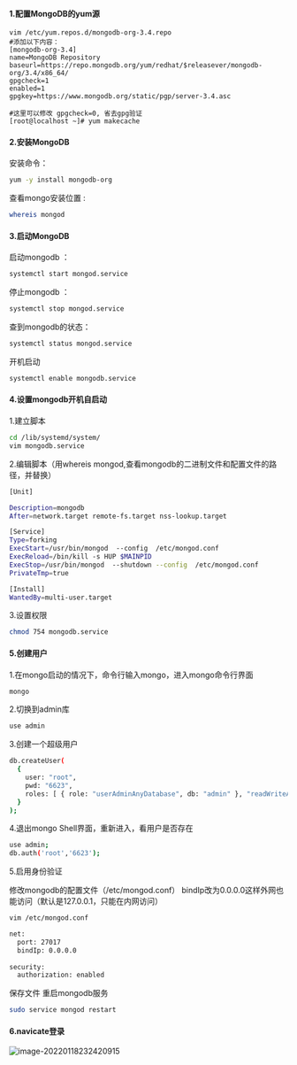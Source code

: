 #### 1.配置MongoDB的yum源

	vim /etc/yum.repos.d/mongodb-org-3.4.repo
	#添加以下内容：
	[mongodb-org-3.4]  
	name=MongoDB Repository  
	baseurl=https://repo.mongodb.org/yum/redhat/$releasever/mongodb-org/3.4/x86_64/  
	gpgcheck=1  
	enabled=1  
	gpgkey=https://www.mongodb.org/static/pgp/server-3.4.asc
	
	#这里可以修改 gpgcheck=0, 省去gpg验证
	[root@localhost ~]# yum makecache      

#### 2.安装MongoDB

安装命令：

```bash
yum -y install mongodb-org
```

查看mongo安装位置 :

```bash
whereis mongod
```

#### 3.启动MongoDB 

启动mongodb ：

```bash
systemctl start mongod.service
```

停止mongodb ：

```bash
systemctl stop mongod.service
```

查到mongodb的状态：

```bash
systemctl status mongod.service
```

开机启动   

```bash
systemctl enable mongodb.service 
```

#### 4.设置mongodb开机自启动

1.建立脚本

```bash
cd /lib/systemd/system/
vim mongodb.service
```

2.编辑脚本（用whereis mongod,查看mongodb的二进制文件和配置文件的路径，并替换）

```bash
[Unit]

Description=mongodb
After=network.target remote-fs.target nss-lookup.target

[Service]
Type=forking
ExecStart=/usr/bin/mongod  --config  /etc/mongod.conf
ExecReload=/bin/kill -s HUP $MAINPID
ExecStop=/usr/bin/mongod  --shutdown --config  /etc/mongod.conf
PrivateTmp=true 

[Install]
WantedBy=multi-user.target
```

3.设置权限

```bash
chmod 754 mongodb.service 
```

#### 5.创建用户

1.在mongo启动的情况下，命令行输入mongo，进入mongo命令行界面

```bash
mongo
```

2.切换到admin库

```bash
use admin
```

3.创建一个超级用户

```bash
db.createUser(
  {
    user: "root",
    pwd: "6623",
    roles: [ { role: "userAdminAnyDatabase", db: "admin" }, "readWriteAnyDatabase" ]
  }
);
```

4.退出mongo Shell界面，重新进入，看用户是否存在

```bash
use admin;
db.auth('root','6623');
```

5.启用身份验证

修改mongodb的配置文件（/etc/mongod.conf）
bindIp改为0.0.0.0这样外网也能访问（默认是127.0.0.1，只能在内网访问）

```bash
vim /etc/mongod.conf

net:
  port: 27017
  bindIp: 0.0.0.0
  
security:
  authorization: enabled
```

保存文件
重启mongodb服务

```bash
sudo service mongod restart
```

#### 6.navicate登录

![image-20220118232420915](https://gitee.com/wmbyy/typora_pictures/raw/master/pictures/image-20220118232420915.png)



